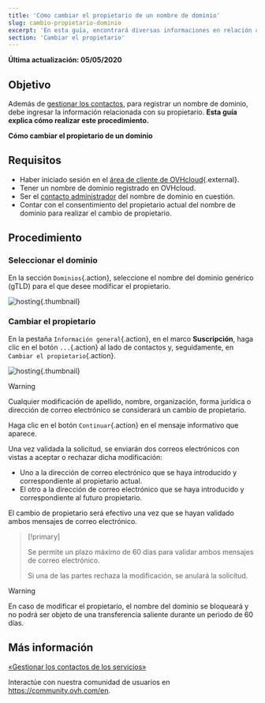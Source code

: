 ```yaml
---
title: 'Cómo cambiar el propietario de un nombre de dominio'
slug: cambio-propietario-dominio
excerpt: 'En esta guía, encontrará diversas informaciones en relación con el cambio de propietario del nombre de un dominio.'
section: 'Cambiar el propietario'
---
```


**Última actualización: 05/05/2020**

## Objetivo

Además de [gestionar los contactos](https://docs.ovh.com/us/es/customer/gestion-de-los-contactos/), para registrar un nombre de dominio, debe ingresar la información relacionada con su propietario. <b>Esta guía explica cómo realizar este procedimiento.</b>

**Cómo cambiar el propietario de un dominio**

## Requisitos

- Haber iniciado sesión en el [área de cliente de OVHcloud](https://www.ovh.com/auth/?action=gotomanager){.external}.
- Tener un nombre de dominio registrado en OVHcloud.
- Ser el [contacto administrador](https://docs.ovh.com/us/es/customer/gestion-de-los-contactos/) del nombre de dominio en cuestión.
- Contar con el consentimiento del propietario actual del nombre de dominio para realizar el cambio de propietario.

## Procedimiento

### Seleccionar el dominio
En la sección `Dominios`{.action}, seleccione el nombre del dominio genérico (gTLD) para el que desee modificar el propietario.


![hosting](images/SS_2.PNG){.thumbnail}


### Cambiar el propietario
En la pestaña `Información general`{.action}, en el marco **Suscripción**, haga clic en el botón `...`{.action} al lado de contactos y, seguidamente, en `Cambiar el propietario`{.action}.


![hosting](images/3652-2.png){.thumbnail}


> [!warning]
>
> Cualquier modificación de apellido, nombre, organización, forma jurídica o dirección de correo electrónico se
> considerará un cambio de propietario.
> 

Haga clic en el botón `Continuar`{.action} en el mensaje informativo que aparece.

Una vez validada la solicitud, se enviarán dos correos electrónicos con vistas a aceptar o rechazar dicha modificación:

- Uno a la dirección de correo electrónico que se haya introducido y correspondiente al propietario actual.
- El otro a la dirección de correo electrónico que se haya introducido y correspondiente al futuro propietario.

El cambio de propietario será efectivo una vez que se hayan validado ambos mensajes de correo electrónico.



> [!primary]
>
> 
> Se permite un plazo máximo de 60 días para validar ambos mensajes de correo electrónico.
> 
> Si una de las partes rechaza la modificación, se anulará la solicitud.
> 
> 



> [!warning]
>
> En caso de modificar el propietario, el nombre del dominio se
> bloqueará y no podrá ser objeto de una transferencia saliente durante un periodo de 60 días.
> 

## Más información

[«Gestionar los contactos de los servicios»](https://docs.ovh.com/us/es/customer/gestion-de-los-contactos/)

Interactúe con nuestra comunidad de usuarios en https://community.ovh.com/en.
